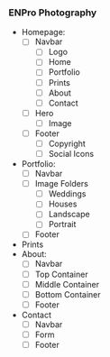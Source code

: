 ### ENPro Photography

- Homepage:
  - [ ] Navbar
    - [ ] Logo
    - [ ] Home
    - [ ] Portfolio
    - [ ] Prints
    - [ ] About
    - [ ] Contact
  - [ ] Hero
    - [ ] Image
  - [ ] Footer
    - [ ] Copyright
    - [ ] Social Icons
- Portfolio:
  - [ ] Navbar
  - [ ] Image Folders
    - [ ] Weddings
    - [ ] Houses
    - [ ] Landscape
    - [ ] Portrait
  - [ ] Footer
- Prints
- About:
  - [ ] Navbar
  - [ ] Top Container
  - [ ] Middle Container
  - [ ] Bottom Container
  - [ ] Footer
- Contact
  - [ ] Navbar
  - [ ] Form
  - [ ] Footer
